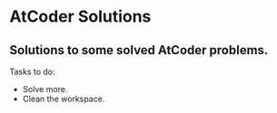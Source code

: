 # AtCoder Solutions
 Solutions to some solved AtCoder problems.
------------------------------------------
Tasks to do:
- Solve more.
- Clean the workspace.
